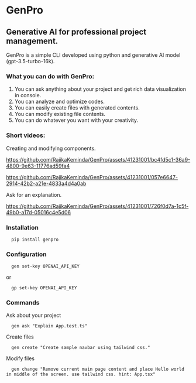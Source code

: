 # GenPro

## Generative AI for professional project management.
GenPro is a simple CLI developed using python and generative AI model (gpt-3.5-turbo-16k).

### What you can do with GenPro:
1. You can ask anything about your project and get rich data visualization in console.
2. You can analyze and optimize codes.
3. You can easily create files with generated contents.
4. You can modify existing file contents.
5. You can do whatever you want with your creativity.

### Short videos:

Creating and modifying components.

https://github.com/RajikaKeminda/GenPro/assets/41231001/bc4fd5c1-36a9-4800-9e63-11776ad59fa4


https://github.com/RajikaKeminda/GenPro/assets/41231001/057e6647-2914-42b2-a21e-4833a4d4a0ab


Ask for an explanation.

https://github.com/RajikaKeminda/GenPro/assets/41231001/726f0d7a-1c5f-49b0-a17d-05016c4e5d06


### Installation
```
  pip install genpro
```

### Configuration
```
  gen set-key OPENAI_API_KEY
```
or
```
  gp set-key OPENAI_API_KEY
```

### Commands

Ask about your project
```
  gen ask "Explain App.test.ts"
```

Create files
```
  gen create "Create sample navbar using tailwind css."
```

Modify files
```
  gen change "Remove current main page content and place Hello world in middle of the screen. use tailwind css. hint: App.tsx"
```
